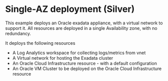 # Single-AZ deployment (Silver)

This example deploys an Oracle exadata appliance, with a virtual network to support it.  All resources are deployed in a single Availability zone, with no redundancy.

It deploys the following resources

- A Log Analytics workspace for collecting logs/metrics from vnet
- A Virtual network for hosting the Exadata cluster
- An Oracle Cloud Infrastructure resource - with a default configuration
- An Oracle VM Cluster to be deployed on the Oracle Cloud Infrastructure resource
